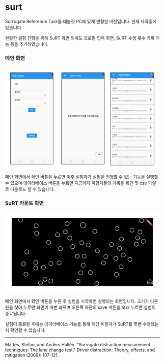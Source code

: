 # surt

Surrogate Reference Task를 태블릿 PC에 맞게 변형한 버전입니다. 현재 제작중에 있습니다. <br>

원활한 실험 진행을 위해 SuRT 화면 외에도 프로필 입력 화면, SuRT 수행 횟수 기록 기능 등을 추가하였습니다.

### 메인 화면
![surt main](./img/surt_app_main.png)

메인 화면에서 확인 버튼을 누르면 이후 실험자가 실험을 진행할 수 있는 기능을 실행할 수 있으며 데이터베이스 버튼을 누르면 지금까지 피험자들의 기록을 확인 및 csv 파일로 다운로드 할 수 있습니다.

### SuRT 카운트 화면
![surt count](./img/surt_app_count.png)

메인 화면에서 확인 버튼을 누른 후 실험을 시작하면 실행되는 화면입니다. 크기가 다른 원을 찾아 누르면 화면이 매번 바뀌며 오른쪽 하단의 save 버튼을 오래 누르면 실험이 종료됩니다. <br>

실험이 종료된 후에는 데이터베이스 기능을 통해 해당 피험자가 SuRT를 몇번 수행했는지 확인할 수 있습니다.

---

Mattes, Stefan, and Anders Hallén. "Surrogate distraction measurement techniques: The lane change test." Driver distraction: Theory, effects, and mitigation (2009): 107-121.
